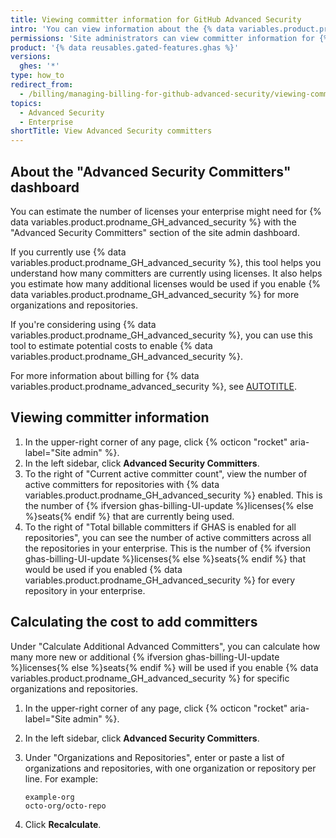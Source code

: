 ```yaml
---
title: Viewing committer information for GitHub Advanced Security
intro: 'You can view information about the {% data variables.product.prodname_GH_advanced_security %} committers for your enterprise and calculate the cost for additional committers with the site admin dashboard.'
permissions: 'Site administrators can view committer information for {% data variables.product.prodname_GH_advanced_security %}.'
product: '{% data reusables.gated-features.ghas %}'
versions:
  ghes: '*'
type: how_to
redirect_from:
  - /billing/managing-billing-for-github-advanced-security/viewing-committer-information-for-github-advanced-security
topics:
  - Advanced Security
  - Enterprise
shortTitle: View Advanced Security committers
---
```


## About the "Advanced Security Committers" dashboard

You can estimate the number of licenses your enterprise might need for {% data variables.product.prodname_GH_advanced_security %} with the "Advanced Security Committers" section of the site admin dashboard.

If you currently use {% data variables.product.prodname_GH_advanced_security %}, this tool helps you understand how many committers are currently using licenses. It also helps you estimate how many additional licenses would be used if you enable {% data variables.product.prodname_GH_advanced_security %} for more organizations and repositories.

If you're considering using {% data variables.product.prodname_GH_advanced_security %}, you can use this tool to estimate potential costs to enable {% data variables.product.prodname_GH_advanced_security %}.

For more information about billing for {% data variables.product.prodname_advanced_security %}, see [AUTOTITLE](/billing/managing-billing-for-your-products/managing-billing-for-github-advanced-security/about-billing-for-github-advanced-security).

## Viewing committer information

1. In the upper-right corner of any page, click {% octicon "rocket" aria-label="Site admin" %}.
1. In the left sidebar, click **Advanced Security Committers**.
1. To the right of "Current active committer count", view the number of active committers for repositories with {% data variables.product.prodname_GH_advanced_security %} enabled. This is the number of {% ifversion ghas-billing-UI-update %}licenses{% else %}seats{% endif %} that are currently being used.
1. To the right of "Total billable committers if GHAS is enabled for all repositories", you can see the number of active committers across all the repositories in your enterprise. This is the number of {% ifversion ghas-billing-UI-update %}licenses{% else %}seats{% endif %} that would be used if you enabled {% data variables.product.prodname_GH_advanced_security %} for every repository in your enterprise.

## Calculating the cost to add committers

Under "Calculate Additional Advanced Committers", you can calculate how many more new or additional {% ifversion ghas-billing-UI-update %}licenses{% else %}seats{% endif %} will be used if you enable {% data variables.product.prodname_GH_advanced_security %} for specific organizations and repositories.

1. In the upper-right corner of any page, click {% octicon "rocket" aria-label="Site admin" %}.
1. In the left sidebar, click **Advanced Security Committers**.
1. Under "Organizations and Repositories", enter or paste a list of organizations and repositories, with one organization or repository per line. For example:

   ```text
   example-org
   octo-org/octo-repo
   ```

1. Click **Recalculate**.
